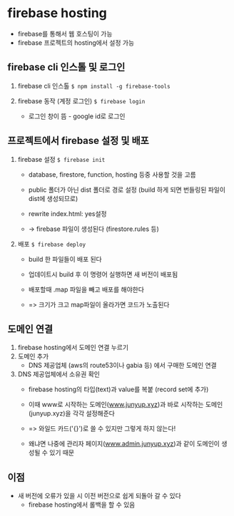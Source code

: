 # firebase hosting
* firebase를 통해서 웹 호스팅이 가능
* firebase 프로젝트의 hosting에서 설정 가능

## firebase cli 인스톨 및 로그인
1. firebase cli 인스톨
`$ npm install -g firebase-tools`

2. firebase 동작 (계정 로그인)
`$ firebase login`
	* 로그인 창이 뜸 - google id로 로그인


## 프로젝트에서 firebase 설정 및 배포
1. firebase 설정
`$ firebase init`
	* database, firestore, function, hosting 등중 사용할 것을 고름
	* public 폴더가 아닌 dist 폴더로 경로 설정 (build 하게 되면 번들링된 파일이 dist에 생성되므로)
	* rewrite index.html:  yes설정

	* -> firebase 파일이 생성된다 (firestore.rules 등)

2. 배포
`$ firebase deploy`
	* build 한 파일들이 배포 된다
	* 업데이트시 build 후 이 명령어 실행하면 새 버전이 배포됨

	* 배포할때 .map 파일을 빼고 배포를 해야한다
	* => 크기가 크고 map파일이 올라가면 코드가 노출된다


## 도메인 연결
1. firebase hosting에서 도메인 연결 누르기
2. 도메인 추가
	* DNS 제공업체 (aws의 route53이나 gabia 등) 에서 구매한 도메인 연결
3. DNS 제공업체에서 소유권 확인
	* firebase hosting의 타입(text)과 value를 복붙 (record set에 추가)

	* 이때 www로 시작하는 도메인(www.junyup.xyz)과 바로 시작하는 도메인(junyup.xyz)을 각각 설정해준다
	* => 와일드 카드('{}')로 쓸 수 있지만 그렇게 하지 않는다!
	* 왜냐면 나중에 관리자 페이지(www.admin.junyup.xyz)과 같이 도메인이 생성될 수 있기 때문



## 이점
* 새 버전에 오류가 있을 시 이전 버전으로 쉽게 되돌아 갈 수 있다
	* firebase hosting에서 롤백을 할 수 있음